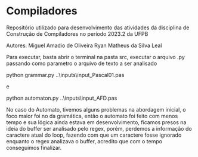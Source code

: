 # Compiladores
Repositório utilizado para desenvolvimento das atividades da disciplina de Construção de Compiladores no período 2023.2 da UFPB

Autores: 
Miguel Amadio de Oliveira
Ryan Matheus da Silva Leal

Para executar, basta abrir o terminal na pasta src, executar o arquivo .py passando como parametro o arquivo de texto a ser analisado

python grammar.py ..\inputs\input_Pascal01.pas

e

python automaton.py ..\inputs\input_AFD.pas

No caso do Automato, tivemos alguns problemas na abordagem inicial, o foco maior foi no da gramática, então o automato foi feito com menos tempo e sua lógica ainda estava em desenvolvimento, ficamos presos na ideia do buffer ser analisado pelo regex, porém, perdemos a informação do caractere atual do loop, fazendo com que um caractere fosse ignorado enquanto o regex analizava o buffer, acredito que com o tempo conseguimos finalizar.